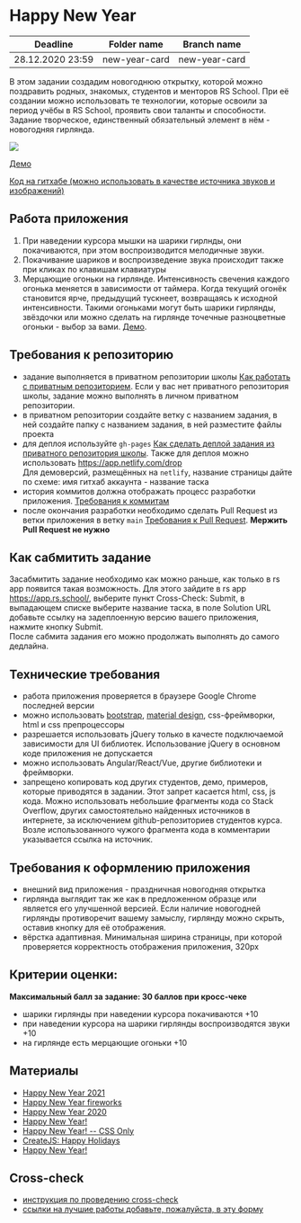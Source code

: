 # Happy New Year

| Deadline         | Folder name   | Branch name   |
| ---------------- | ------------- | ------------- |
| 28.12.2020 23:59 | new-year-card | new-year-card |

В этом задании создадим новогоднюю открытку, которой можно поздравить родных, знакомых, студентов и менторов RS School. При её создании можно использовать те технологии, которые освоили за период учёбы в RS School, проявить свои таланты и способности. Задание творческое, единственный обязательный элемент в нём - новогодняя гирлянда.

![](images/new-year-card.png)

[Демо](https://pcvector.net/demo.html?link=/uploads/demo/scripts/other/newyear_garland/index.html)

[Код на гитхабе (можно использовать в качестве источника звуков и изображений)](https://github.com/bybelov/new-year-garland)

## Работа приложения

1. При наведении курсора мышки на шарики гирлнды, они покачиваются, при этом воспроизводится мелодичные звуки.
2. Покачивание шариков и воспроизведение звука происходит также при кликах по клавишам клавиатуры
3. Мерцающие огоньки на гирлянде. Интенсивность свечения каждого огонька меняется в зависимости от таймера. Когда текущий огонёк становится ярче, предыдущий тускнеет, возвращаясь к исходной интенсивности. Такими огоньками могут быть шарики гирлянды, звёздочки или можно сделать на гирлянде точечные разноцветные огоньки - выбор за вами. [Демо](https://codepen.io/tobyj/full/QjvEex).

## Требования к репозиторию

- задание выполняется в приватном репозитории школы [Как работать с приватным репозиторием](https://docs.rs.school/#/private-repository?id=Как-работать-с-приватным-репозиторием). Если у вас нет приватного репозитория школы, задание можно выполнять в личном приватном репозитории.
- в приватном репозитории создайте ветку с названием задания, в ней создайте папку с названием задания, в ней разместите файлы проекта
- для деплоя используйте `gh-pages` [Как сделать деплой задания из приватного репозитория школы](https://docs.rs.school/#/private-repository?id=Как-сделать-деплой-задания-из-приватного-репозитория-школы). Также для деплоя можно использовать https://app.netlify.com/drop  
  Для демоверсий, размещённых на `netlify`, название страницы дайте по схеме: имя гитхаб аккаунта - название таска
- история коммитов должна отображать процесс разработки приложения. [Требования к коммитам](https://docs.rs.school/#/git-convention)
- после окончания разработки необходимо сделать Pull Request из ветки приложения в ветку `main` [Требования к Pull Request](https://docs.rs.school/#/pull-request-review-process?id=Описание-pull-request-должно-содержать-следующую-информацию). **Мержить Pull Request не нужно**

## Как сабмитить задание

Засабмитить задание необходимо как можно раньше, как только в rs app появится такая возможность. Для этого зайдите в rs app https://app.rs.school/, выберите пункт Cross-Check: Submit, в выпадающем списке выберите название таска, в поле Solution URL добавьте ссылку на задеплоенную версию вашего приложения, нажмите кнопку Submit.  
После сабмита задания его можно продолжать выполнять до самого дедлайна.

## Технические требования

- работа приложения проверяется в браузере Google Chrome последней версии
- можно использовать [bootstrap](https://getbootstrap.com/), [material design](https://material.io/), css-фреймворки, html и css препроцессоры
- разрешается использовать jQuery только в качесте подключаемой зависимости для UI библиотек. Использование jQuery в основном коде приложения не допускается
- можно использовать Angular/React/Vue, другие библиотеки и фреймворки.
- запрещено копировать код других студентов, демо, примеров, которые приводятся в задании. Этот запрет касается html, css, js кода. Можно использовать небольшие фрагменты кода со Stack Overflow, других самостоятельно найденных источников в интернете, за исключением github-репозиториев студентов курса. Возле использованного чужого фрагмента кода в комментарии указывается ссылка на источник.

## Требования к оформлению приложения

- внешний вид приложения - праздничная новогодняя открытка
- гирлянда выглядит так же как в предложенном образце или является его улучшенной версией. Если наличие новогодней гирлянды противоречит вашему замыслу, гирлянду можно скрыть, оставив кнопку для её отображения.
- вёрстка адаптивная. Минимальная ширина страницы, при которой проверяется корректность отображения приложения, 320рх

## Критерии оценки:

**Максимальный балл за задание: 30 баллов при кросс-чеке**

- шарики гирлянды при наведении курсора покачиваются +10
- при наведении курсора на шарики гирлянды воспроизводятся звуки +10
- на гирлянде есть мерцающие огоньки +10

## Материалы

- [Happy New Year 2021](https://codepen.io/marwan-ibrahim10/full/oNLrYqR)
- [Happy New Year fireworks](https://codepen.io/strangerintheq/full/Exaovjz)
- [Happy New Year 2020](https://codepen.io/uiswarup/full/JjojQby)
- [Happy New Year!](https://codepen.io/Mamboleoo/full/PZWPZx)
- [Happy New Year! -- CSS Only](https://codepen.io/Sector22/full/KwNpWr)
- [CreateJS: Happy Holidays](https://codepen.io/createjs/full/NXNwOZ)
- [Happy New Year!](https://codepen.io/sandstedt/full/ZBNjVx)

## Cross-check

- [инструкция по проведению cross-check](https://docs.rs.school/#/cross-check-flow)
- [cсылки на лучшие работы добавьте, пожалуйста, в эту форму](https://forms.gle/znHUPAS5bkmKqdxr7)
